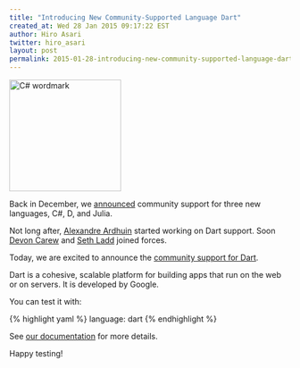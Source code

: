 ```yaml
---
title: "Introducing New Community-Supported Language Dart"
created_at: Wed 28 Jan 2015 09:17:22 EST
author: Hiro Asari
twitter: hiro_asari
layout: post
permalink: 2015-01-28-introducing-new-community-supported-language-dart
---
```


<img src="http://upload.wikimedia.org/wikipedia/en/3/35/Dart_logo_wordmark.png" alt="C# wordmark" width="200"/>

Back in December, we [announced](../2014-12-10-community-driven-language-support-comes-to-travis-ci) community support for three new languages,
C#, D, and Julia.

Not long after, [Alexandre Ardhuin](https://github.com/a14n) started working
on Dart support.
Soon [Devon Carew](https://github.com/devoncarew) and [Seth Ladd](https://github.com/sethladd)
joined forces.

Today, we are excited to announce the [community support for Dart](http://docs.travis-ci.com/user/languages/dart).

Dart is a cohesive, scalable platform for building apps that run on the web or on servers.
It is developed by Google.

You can test it with:

{% highlight yaml %}
language: dart
{% endhighlight %}

See [our documentation](http://docs.travis-ci.com/user/languages/dart/) for more details.

Happy testing!
